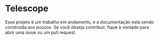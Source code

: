 # Telescope 

Esse projeto é um trabalho em andamento, e a documentação está sendo construída aos poucos. Se você deseja contribuir, fique à vontade para abrir uma issue ou um pull request.